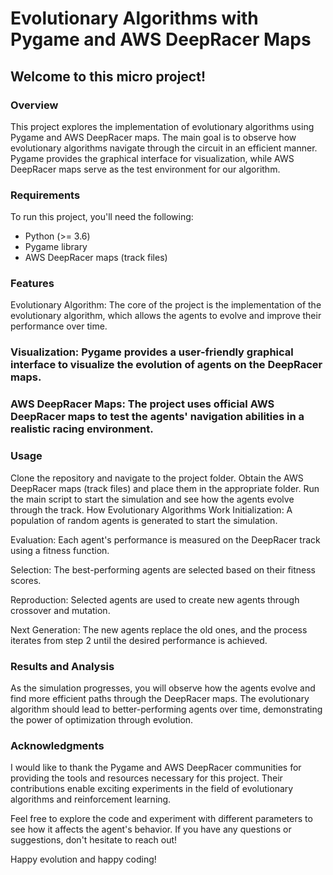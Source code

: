 # Evolutionary Algorithms with Pygame and AWS DeepRacer Maps

## Welcome to this micro project!

### Overview
This project explores the implementation of evolutionary algorithms using Pygame and AWS DeepRacer maps. The main goal is to observe how evolutionary algorithms navigate through the circuit in an efficient manner. Pygame provides the graphical interface for visualization, while AWS DeepRacer maps serve as the test environment for our algorithm.

### Requirements
To run this project, you'll need the following:
- Python (>= 3.6)
- Pygame library
- AWS DeepRacer maps (track files)

### Features
Evolutionary Algorithm: The core of the project is the implementation of the evolutionary algorithm, which allows the agents to evolve and improve their performance over time.

### Visualization: Pygame provides a user-friendly graphical interface to visualize the evolution of agents on the DeepRacer maps.

### AWS DeepRacer Maps: The project uses official AWS DeepRacer maps to test the agents' navigation abilities in a realistic racing environment.

### Usage
Clone the repository and navigate to the project folder.
Obtain the AWS DeepRacer maps (track files) and place them in the appropriate folder.
Run the main script to start the simulation and see how the agents evolve through the track.
How Evolutionary Algorithms Work
Initialization: A population of random agents is generated to start the simulation.

Evaluation: Each agent's performance is measured on the DeepRacer track using a fitness function.

Selection: The best-performing agents are selected based on their fitness scores.

Reproduction: Selected agents are used to create new agents through crossover and mutation.

Next Generation: The new agents replace the old ones, and the process iterates from step 2 until the desired performance is achieved.

### Results and Analysis
As the simulation progresses, you will observe how the agents evolve and find more efficient paths through the DeepRacer maps. The evolutionary algorithm should lead to better-performing agents over time, demonstrating the power of optimization through evolution.

### Acknowledgments
I would like to thank the Pygame and AWS DeepRacer communities for providing the tools and resources necessary for this project. Their contributions enable exciting experiments in the field of evolutionary algorithms and reinforcement learning.

Feel free to explore the code and experiment with different parameters to see how it affects the agent's behavior. If you have any questions or suggestions, don't hesitate to reach out!

Happy evolution and happy coding!
